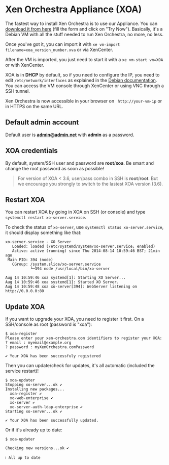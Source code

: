 # Xen Orchestra Appliance (XOA)

The fastest way to install Xen Orchestra is to use our Appliance. You can [download it from here](https://xen-orchestra.com/) (fill the form and click on "Try Now"). Basically, it's a Debian VM with all the stuff needed to run Xen Orchestra, no more, no less.

Once you've got it, you can import it with `xe vm-import filename=xoa_version_number.xva` or via XenCenter.

After the VM is imported, you just need to start it with a `xe vm-start vm=XOA` or with XenCenter.

XOA is in **DHCP** by default, so if you need to configure the IP, you need to edit `/etc/network/interfaces` as explained in the [Debian documentation](https://wiki.debian.org/NetworkConfiguration#Configuring_the_interface_manually). You can access the VM console through XenCenter or using VNC through a SSH tunnel.

Xen Orchestra is now accessible in your browser on ` http://your-vm-ip` or in HTTPS on the same URL.

## Default admin account

Default user is **admin@admin.net** with **admin** as a password.

## XOA credentials

By default, system/SSH user and password are **root**/**xoa**. Be smart and change the root password as soon as possible!

> For version of XOA < 3.6, user/pass combo in SSH is **root**/**root**. But we encourage you strongly to switch to the lastest XOA version (3.6).

## Restart XOA

You can restart XOA by going in XOA on SSH (or console) and type `systemctl restart xo-server.service`.

To check the status of `xo-server`, use `systemctl status xo-server.service`, it should display something like that:

```
xo-server.service - XO Server
   Loaded: loaded (/etc/systemd/system/xo-server.service; enabled)
   Active: active (running) since Thu 2014-08-14 10:59:46 BST; 21min ago
 Main PID: 394 (node)
   CGroup: /system.slice/xo-server.service
           └─394 node /usr/local/bin/xo-server

Aug 14 10:59:46 xoa systemd[1]: Starting XO Server...
Aug 14 10:59:46 xoa systemd[1]: Started XO Server.
Aug 14 10:59:48 xoa xo-server[394]: WebServer listening on http://0.0.0.0:80
```

## Update XOA

If you want to upgrade your XOA, you need to register it first. On a SSH/console as root (password is "xoa"):

```
$ xoa-register
Please enter your xen-orchestra.com identifiers to register your XOA:
? email : myemail@example.org
? password : myXenOrchestra.comPassword

✔ Your XOA has been successfuly registered
```

Then you can update/check for updates, it's all automatic (included the service restart)!

```
$ xoa-updater
Stopping xo-server...ok ✔
Installing new packages...
  xoa-register ✔
  xo-web-enterprise ✔
  xo-server ✔
  xo-server-auth-ldap-enterprise ✔
Starting xo-server...ok ✔

✔ Your XOA has been successfully updated.
```

Or if it's already up to date:

```
$ xoa-updater 

Checking new versions...ok ✔

ℹ All up to date
```
